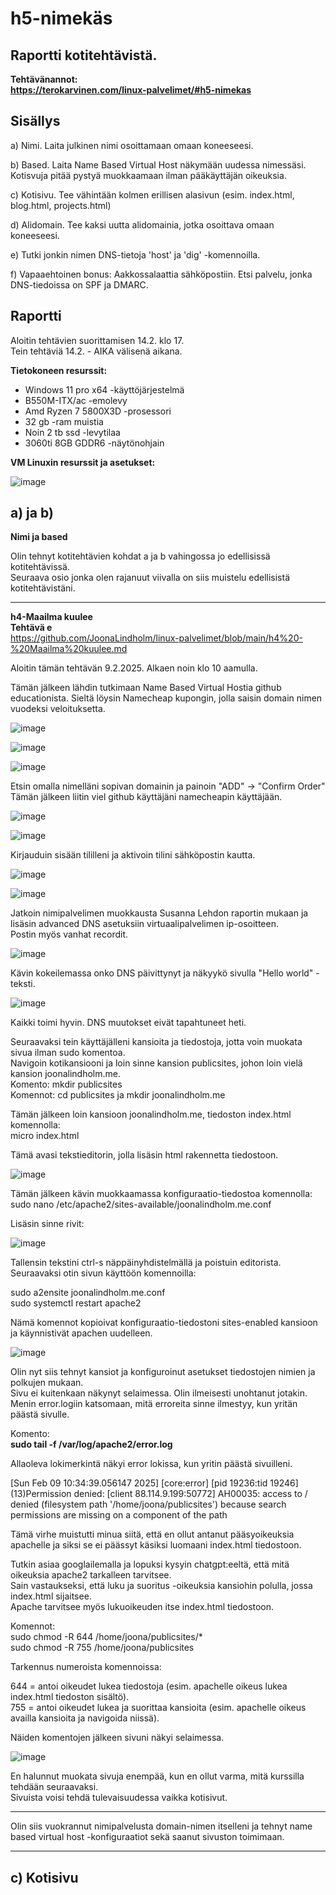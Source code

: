 # h5-nimekäs  

## Raportti kotitehtävistä.  

**Tehtävänannot:  
https://terokarvinen.com/linux-palvelimet/#h5-nimekas**  

## Sisällys  

a) Nimi. Laita julkinen nimi osoittamaan omaan koneeseesi.  

b) Based. Laita Name Based Virtual Host näkymään uudessa nimessäsi. Kotisvuja pitää pystyä muokkaamaan ilman pääkäyttäjän oikeuksia.  

c) Kotisivu. Tee vähintään kolmen erillisen alasivun (esim. index.html, blog.html, projects.html)  

d) Alidomain. Tee kaksi uutta alidomainia, jotka osoittava omaan koneeseesi.  

e) Tutki jonkin nimen DNS-tietoja 'host' ja 'dig' -komennoilla.  

f) Vapaaehtoinen bonus: Aakkossalaattia sähköpostiin. Etsi palvelu, jonka DNS-tiedoissa on SPF ja DMARC.  


## Raportti  
Aloitin tehtävien suorittamisen 14.2. klo 17.  
Tein tehtäviä 14.2. - AIKA välisenä aikana.

**Tietokoneen resurssit:**  

- Windows 11 pro x64 -käyttöjärjestelmä  
- B550M-ITX/ac -emolevy  
- Amd Ryzen 7 5800X3D -prosessori  
- 32 gb -ram muistia  
- Noin 2 tb ssd -levytilaa  
- 3060ti 8GB GDDR6 -näytönohjain  

**VM Linuxin resurssit ja asetukset:**  

![image](https://github.com/user-attachments/assets/8cde2b9e-744b-4013-9fbe-b99cd7613f03)  

## a) ja b)  
**Nimi ja based**  

Olin tehnyt kotitehtävien kohdat a ja b vahingossa jo edellisissä kotitehtävissä.  
Seuraava osio jonka olen rajanuut viivalla on siis muistelu edellisistä kotitehtävistäni.  

***
**h4-Maailma kuulee**  
**Tehtävä e**  
https://github.com/JoonaLindholm/linux-palvelimet/blob/main/h4%20-%20Maailma%20kuulee.md  

Aloitin tämän tehtävän 9.2.2025. Alkaen noin klo 10 aamulla.  

Tämän jälkeen lähdin tutkimaan Name Based Virtual Hostia github educationista.
Sieltä löysin Namecheap kupongin, jolla saisin domain nimen vuodeksi veloituksetta.  

![image](https://github.com/user-attachments/assets/89cb0907-af73-434b-ae8e-fb6f340d5b03)  
  
![image](https://github.com/user-attachments/assets/2613fcc8-14aa-4894-a319-581dbd519fcb)  
  
![image](https://github.com/user-attachments/assets/a651d02a-2bf0-4fe5-ba8a-8c7be590c9ce)  

Etsin omalla nimelläni sopivan domainin ja painoin "ADD" -> "Confirm Order"  
Tämän jälkeen liitin viel github käyttäjäni namecheapin käyttäjään.  

![image](https://github.com/user-attachments/assets/d286d490-1205-467a-a828-69d37d634c04)  
  
![image](https://github.com/user-attachments/assets/554af77b-14f7-4c4b-bd87-c9105c488346)  

Kirjauduin sisään tililleni ja aktivoin tilini sähköpostin kautta.  
  
![image](https://github.com/user-attachments/assets/8b1c78c9-055e-4299-b554-889041253d39)  
  
![image](https://github.com/user-attachments/assets/6af79df7-ccbb-4064-a212-330badca6264)  
  
Jatkoin nimipalvelimen muokkausta Susanna Lehdon raportin mukaan ja lisäsin advanced DNS asetuksiin virtuaalipalvelimen ip-osoitteen.  
Postin myös vanhat recordit.  

![image](https://github.com/user-attachments/assets/36aa9f98-a317-49d5-b8d0-17081aebfd64)  

Kävin kokeilemassa onko DNS päivittynyt ja näkyykö sivulla "Hello world" -teksti.  
  
![image](https://github.com/user-attachments/assets/ec907e2f-8cbc-4aee-b968-90c6167e68ec)  
  
Kaikki toimi hyvin. DNS muutokset eivät tapahtuneet heti.  

Seuraavaksi tein käyttäjälleni kansioita ja tiedostoja, jotta voin muokata sivua ilman sudo komentoa.  
Navigoin kotikansiooni ja loin sinne kansion publicsites, johon loin vielä kansion joonalindholm.me.  
Komento: mkdir publicsites  
Komennot: cd publicsites ja mkdir joonalindholm.me  

Tämän jälkeen loin kansioon joonalindholm.me, tiedoston index.html komennolla:  
micro index.html  

Tämä avasi tekstieditorin, jolla lisäsin html rakennetta tiedostoon.    

![image](https://github.com/user-attachments/assets/ffa63d17-485c-4e6a-bcd3-6dbbb9ab6cf6)  
  
Tämän jälkeen kävin muokkaamassa konfiguraatio-tiedostoa komennolla:  
sudo nano /etc/apache2/sites-available/joonalindholm.me.conf  
  
Lisäsin sinne rivit:  

![image](https://github.com/user-attachments/assets/94f1b8c6-35e8-4ca5-9622-17cd09410fb1)  
  
Tallensin tekstini ctrl-s näppäinyhdistelmällä ja poistuin editorista.  
Seuraavaksi otin sivun käyttöön komennoilla:  
  
sudo a2ensite joonalindholm.me.conf  
sudo systemctl restart apache2  

Nämä komennot kopioivat konfiguraatio-tiedostoni sites-enabled kansioon ja käynnistivät apachen uudelleen.  

![image](https://github.com/user-attachments/assets/d585080d-2475-4a9f-8049-7e36784aa1f4)  
  
Olin nyt siis tehnyt kansiot ja konfiguroinut asetukset tiedostojen nimien ja polkujen mukaan.  
Sivu ei kuitenkaan näkynyt selaimessa. Olin ilmeisesti unohtanut jotakin.  
Menin error.logiin katsomaan, mitä erroreita sinne ilmestyy, kun yritän päästä sivulle.  
  
Komento:  
**sudo tail -f /var/log/apache2/error.log**  
  
Allaoleva lokimerkintä näkyi error lokissa, kun yritin päästä sivuilleni.  

[Sun Feb 09 10:34:39.056147 2025] [core:error] [pid 19236:tid 19246] (13)Permission denied: [client 88.114.9.199:50772] AH00035: access to / denied (filesystem path '/home/joona/publicsites') because search permissions are missing on a component of the path  

Tämä virhe muistutti minua siitä, että en ollut antanut pääsyoikeuksia apachelle ja siksi se ei päässyt käsiksi luomaani index.html tiedostoon.  
  
Tutkin asiaa googlailemalla ja lopuksi kysyin chatgpt:eeltä, että mitä oikeuksia apache2 tarkalleen tarvitsee.  
Sain vastaukseksi, että luku ja suoritus -oikeuksia kansiohin polulla, jossa index.html sijaitsee.  
Apache tarvitsee myös lukuoikeuden itse index.html tiedostoon.  

Komennot:  
sudo chmod -R 644 /home/joona/publicsites/*  
sudo chmod -R 755 /home/joona/publicsites  

Tarkennus numeroista komennoissa:  

644 = antoi oikeudet lukea tiedostoja (esim. apachelle oikeus lukea index.html tiedoston sisältö).  
755 = antoi oikeudet lukea ja suorittaa kansioita (esim. apachelle oikeus availla kansioita ja navigoida niissä).  
 
Näiden komentojen jälkeen sivuni näkyi selaimessa.  

![image](https://github.com/user-attachments/assets/b356ad1d-72bc-47be-88bf-244915f7e0a8)  
  
En halunnut muokata sivuja enempää, kun en ollut varma, mitä kurssilla tehdään seuraavaksi.  
Sivuista voisi tehdä tulevaisuudessa vaikka kotisivut.  

***

Olin siis vuokrannut nimipalvelusta domain-nimen itselleni ja tehnyt name based virtual host -konfiguraatiot sekä saanut sivuston toimimaan.  

***

## c) Kotisivu  


